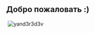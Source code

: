 <h2> Добро пожаловать :) </h2>

<p>&nbsp;<img align="center" src="https://github-readme-stats.vercel.app/api?username=yand3r3d3v&show_icons=true&locale=ru&theme=dark" alt="yand3r3d3v" /></p>

